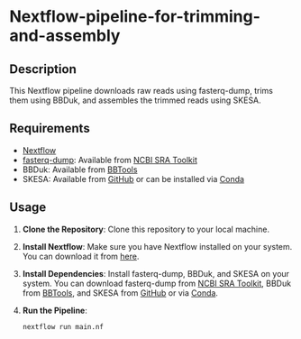 # Nextflow-pipeline-for-trimming-and-assembly

## Description
This Nextflow pipeline downloads raw reads using fasterq-dump, trims them using BBDuk, and assembles the trimmed reads using SKESA.

## Requirements
- [Nextflow](https://www.nextflow.io/)
- [fasterq-dump](https://github.com/ncbi/sra-tools): Available from [NCBI SRA Toolkit](https://github.com/ncbi/sra-tools)
- BBDuk: Available from [BBTools](https://jgi.doe.gov/data-and-tools/bbtools/bb-tools-user-guide/installation-guide/)
- SKESA: Available from [GitHub](https://github.com/ncbi/SKESA) or can be installed via [Conda](https://bioconda.github.io/recipes/skesa/README.html)

## Usage
1. **Clone the Repository**: Clone this repository to your local machine.

2. **Install Nextflow**: Make sure you have Nextflow installed on your system. You can download it from [here](https://www.nextflow.io/).

3. **Install Dependencies**: Install fasterq-dump, BBDuk, and SKESA on your system. You can download fasterq-dump from [NCBI SRA Toolkit](https://github.com/ncbi/sra-tools), BBDuk from [BBTools](https://jgi.doe.gov/data-and-tools/bbtools/bb-tools-user-guide/installation-guide/), and SKESA from [GitHub](https://github.com/ncbi/SKESA) or via [Conda](https://bioconda.github.io/recipes/skesa/README.html).

4. **Run the Pipeline**:
   ```bash
   nextflow run main.nf

